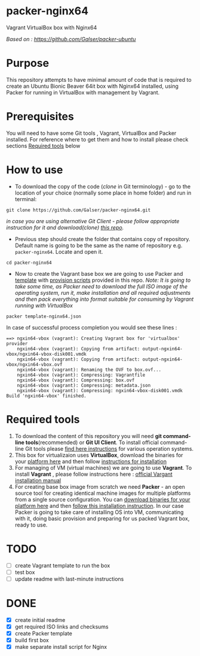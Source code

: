 # packer-nginx64
Vagrant VirtualBox box with Nginx64

*Based on : https://github.com/Galser/packer-ubuntu*

# Purpose 

This repository attempts to have minimal amount of code that is required to create an Ubuntu Bionic Beaver 64it box  with Nginx64 installed, using Packer for running in VirtualBox with management by Vagrant.

# Prerequisites

You will need to have some Git tools , Vagrant, VirtualBox and Packer installed.
For reference where to get them and how to install please check sections [Required tools](requiredtools) below

# How to use

- To download the copy of the code (*clone* in Git terminology) - go to the location of your choice (normally some place in home folder) and run in terminal:
```
git clone https://github.com/Galser/packer-nginx64.git
```
*in case you are using alternative Git Client - please follow appropriate instruction for it and download(*clone*) [this repo](https://github.com/Galser/packer-nginx64.git).*

- Previous step should create the folder that contains copy of repository. Default name is going to be the same as the name of repository e.g. `packer-nginx64`. Locate and open it.
```
cd packer-nginx64
```
- Now to create the Vagrant base box we are going to use Packer and [template](templates.json) with [provision scripts](scripts) provided in this repo.
*Note: It is going to take some time, as Packer need to download the full ISO image of the operating system, run it, make installation and all required adjustments and then pack everything into format suitable for consuming by Vagrant running with VirtualBox*
```
packer template-nginx64.json
```

In case of successful process completion you would see these lines :
```
==> ngxin64-vbox (vagrant): Creating Vagrant box for 'virtualbox' provider
    ngxin64-vbox (vagrant): Copying from artifact: output-ngxin64-vbox/ngxin64-vbox-disk001.vmdk
    ngxin64-vbox (vagrant): Copying from artifact: output-ngxin64-vbox/ngxin64-vbox.ovf
    ngxin64-vbox (vagrant): Renaming the OVF to box.ovf...
    ngxin64-vbox (vagrant): Compressing: Vagrantfile
    ngxin64-vbox (vagrant): Compressing: box.ovf
    ngxin64-vbox (vagrant): Compressing: metadata.json
    ngxin64-vbox (vagrant): Compressing: ngxin64-vbox-disk001.vmdk
Build 'ngxin64-vbox' finished.
```


# Required tools

1. To download the content of this repository you will need **git command-line tools**(recommended) or **Git UI Client**. To install official command-line Git tools please [find here instructions](https://git-scm.com/book/en/v2/Getting-Started-Installing-Git) for various operation systems. 
2. This box for virtualizaion uses **VirtualBox**, download the binaries for your [platform here](https://www.virtualbox.org/wiki/Downloads) and then follow [instructions for installation](https://www.virtualbox.org/manual/ch02.html)
3. For managing of VM (virtual machines) we are going to use **Vagrant**. To install **Vagrant** , please follow instructions here : [official Vargant installation manual](https://www.vagrantup.com/docs/installation/)
4. For creating base box image from scratch we need **Packer** - an open source tool for creating identical machine images for multiple platforms from a single source configuration.  You can [download binaries for your platform here](https://www.packer.io/downloads.html)  and then [follow this installation instruction](https://www.packer.io/intro/getting-started/install.html#precompiled-binaries).  In our case Packer is going to take care of installing OS into VM, communicating with it, doing basic provision and preparing for us packed Vagrant box, ready to use.


# TODO

- [ ] create Vagrant template to run the box
- [ ] test box
- [ ] update readme with last-minute instructions

# DONE

- [X] create initial readme
- [x] get required ISO links and checksums
- [x] create Packer template
- [X] build first box
- [x] make separate install script for Nginx
